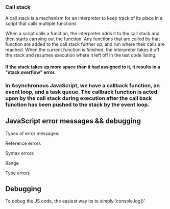 ### Call stack
A call stack is a mechanism for an interpreter to keep track of its place in a script that calls multiple functions

When a script calls a function, the interpreter adds it to the call stack and then starts carrying out the function.
Any functions that are called by that function are added to the call stack further up, and run where their calls are reached.
When the current function is finished, the interpreter takes it off the stack and resumes execution where it left off in the last code listing.

#### If the stack takes up more space than it had assigned to it, it results in a "stack overflow" error.
### In Asynchronous JavaScript, we have a callback function, an event loop, and a task queue. The callback function is acted upon by the call stack during execution after the call back function has been pushed to the stack by the event loop.


## JavaScript error messages && debugging
Types of error messages:

Reference errors

Syntax errors

Range 

Type errors

## Debugging
To debug the JS code, the easiest way its to simply 'console.log()'

